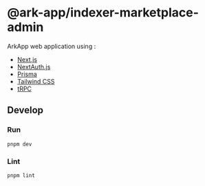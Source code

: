 # @ark-app/indexer-marketplace-admin

ArkApp web application using :

- [Next.js](https://nextjs.org)
- [NextAuth.js](https://next-auth.js.org)
- [Prisma](https://prisma.io)
- [Tailwind CSS](https://tailwindcss.com)
- [tRPC](https://trpc.io)

## Develop

### Run

```
pnpm dev
```

### Lint

```
pnpm lint
```
